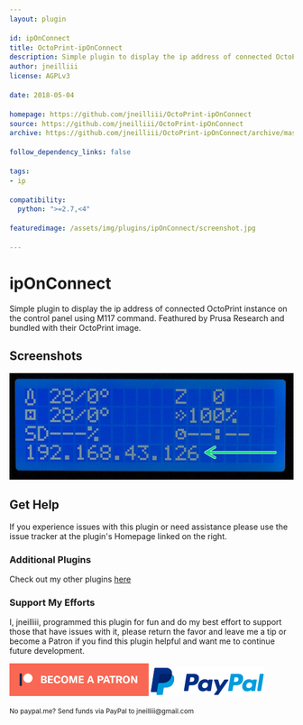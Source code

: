 ```yaml
---
layout: plugin

id: ipOnConnect
title: OctoPrint-ipOnConnect
description: Simple plugin to display the ip address of connected OctoPrint instance on the control panel using M117 command.
author: jneilliii
license: AGPLv3

date: 2018-05-04

homepage: https://github.com/jneilliii/OctoPrint-ipOnConnect
source: https://github.com/jneilliii/OctoPrint-ipOnConnect
archive: https://github.com/jneilliii/OctoPrint-ipOnConnect/archive/master.zip

follow_dependency_links: false

tags:
- ip

compatibility:
  python: ">=2.7,<4"

featuredimage: /assets/img/plugins/ipOnConnect/screenshot.jpg

---
```

# ipOnConnect

Simple plugin to display the ip address of connected OctoPrint instance on the control panel using M117 command. Feathured by Prusa Research and bundled with their OctoPrint image.

## Screenshots

![screenshot](/assets/img/plugins/ipOnConnect/screenshot.jpg)

## Get Help

If you experience issues with this plugin or need assistance please use the issue tracker at the plugin's Homepage linked on the right.

### Additional Plugins

Check out my other plugins [here](https://plugins.octoprint.org/by_author/#jneilliii)

### Support My Efforts
I, jneilliii, programmed this plugin for fun and do my best effort to support those that have issues with it, please return the favor and leave me a tip or become a Patron if you find this plugin helpful and want me to continue future development.

[![Patreon](/assets/img/plugins/ipOnConnect/patreon-with-text-new.png)](https://www.patreon.com/jneilliii) [![paypal](/assets/img/plugins/ipOnConnect/paypal-with-text.png)](https://paypal.me/jneilliii)

<small>No paypal.me? Send funds via PayPal to jneilliii&#64;gmail&#46;com</small>